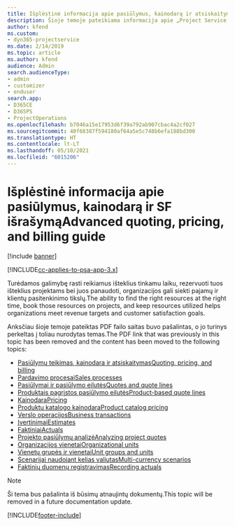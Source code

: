 ```yaml
---
title: Išplėstinė informacija apie pasiūlymus, kainodarą ir atsiskaitymą
description: Šioje temoje pateikiama informacija apie „Project Service Automation“ pasiūlymus, atsiskaitymo ir kainodarą.
author: kfend
ms.custom:
- dyn365-projectservice
ms.date: 2/14/2019
ms.topic: article
ms.author: kfend
audience: Admin
search.audienceType:
- admin
- customizer
- enduser
search.app:
- D365CE
- D365PS
- ProjectOperations
ms.openlocfilehash: b7046a15e17953d6f39a792ab907cbac4a2cf027
ms.sourcegitcommit: 40f68387f594180af64a5e5c748b6efa188bd300
ms.translationtype: HT
ms.contentlocale: lt-LT
ms.lasthandoff: 05/10/2021
ms.locfileid: "6015206"
---
```

# <a name="advanced-quoting-pricing-and-billing-guide"></a><span data-ttu-id="ffa4b-103">Išplėstinė informacija apie pasiūlymus, kainodarą ir SF išrašymą</span><span class="sxs-lookup"><span data-stu-id="ffa4b-103">Advanced quoting, pricing, and billing guide</span></span>

[!include [banner](../../includes/psa-now-project-operations.md)]

[!INCLUDE[cc-applies-to-psa-app-3.x](../../includes/cc-applies-to-psa-app-3x.md)]

<span data-ttu-id="ffa4b-104">Turėdamos galimybę rasti reikiamus išteklius tinkamu laiku, rezervuoti tuos išteklius projektams bei juos panaudoti, organizacijos gali siekti pajamų ir klientų pasitenkinimo tikslų.</span><span class="sxs-lookup"><span data-stu-id="ffa4b-104">The ability to find the right resources at the right time, book those resources on projects, and keep resources utilized helps organizations meet revenue targets and customer satisfaction goals.</span></span> 

<span data-ttu-id="ffa4b-105">Anksčiau šioje temoje pateiktas PDF failo saitas buvo pašalintas, o jo turinys perkeltas į toliau nurodytas temas.</span><span class="sxs-lookup"><span data-stu-id="ffa4b-105">The PDF link that was previously in this topic has been removed and the content has been moved to the following topics:</span></span>

- [<span data-ttu-id="ffa4b-106">Pasiūlymų teikimas, kainodara ir atsiskaitymas</span><span class="sxs-lookup"><span data-stu-id="ffa4b-106">Quoting, pricing, and billing</span></span>](../quote-bill-price.md)
- [<span data-ttu-id="ffa4b-107">Pardavimo procesai</span><span class="sxs-lookup"><span data-stu-id="ffa4b-107">Sales processes</span></span>](../basic-sales-process.md)
- [<span data-ttu-id="ffa4b-108">Pasiūlymai ir pasiūlymo eilutės</span><span class="sxs-lookup"><span data-stu-id="ffa4b-108">Quotes and quote lines</span></span>](../basic-quote-lines.md)
- [<span data-ttu-id="ffa4b-109">Produktais pagrįstos pasiūlymo eilutės</span><span class="sxs-lookup"><span data-stu-id="ffa4b-109">Product-based quote lines</span></span>](../product-based-quote-lines.md)
- [<span data-ttu-id="ffa4b-110">Kainodara</span><span class="sxs-lookup"><span data-stu-id="ffa4b-110">Pricing</span></span>](../basic-pricing.md)
- [<span data-ttu-id="ffa4b-111">Produktų katalogo kainodara</span><span class="sxs-lookup"><span data-stu-id="ffa4b-111">Product catalog pricing</span></span>](../product-catalog-pricing.md)
- [<span data-ttu-id="ffa4b-112">Verslo operacijos</span><span class="sxs-lookup"><span data-stu-id="ffa4b-112">Business transactions</span></span>](../basic-business-transactions.md)
- [<span data-ttu-id="ffa4b-113">Įvertinimai</span><span class="sxs-lookup"><span data-stu-id="ffa4b-113">Estimates</span></span>](../estimates.md)
- [<span data-ttu-id="ffa4b-114">Faktiniai</span><span class="sxs-lookup"><span data-stu-id="ffa4b-114">Actuals</span></span>](../actuals.md)
- [<span data-ttu-id="ffa4b-115">Projekto pasiūlymų analizė</span><span class="sxs-lookup"><span data-stu-id="ffa4b-115">Analyzing project quotes</span></span>](../basic-analyzing-quotes.md)
- [<span data-ttu-id="ffa4b-116">Organizacijos vienetai</span><span class="sxs-lookup"><span data-stu-id="ffa4b-116">Organizational units</span></span>](../advanced-organizational.md)
- [<span data-ttu-id="ffa4b-117">Vienetų grupės ir vienetai</span><span class="sxs-lookup"><span data-stu-id="ffa4b-117">Unit groups and units</span></span>](../advanced-units.md)
- [<span data-ttu-id="ffa4b-118">Scenarijai naudojant kelias valiutas</span><span class="sxs-lookup"><span data-stu-id="ffa4b-118">Multi-currency scenarios</span></span>](../advanced-currency.md)
- [<span data-ttu-id="ffa4b-119">Faktinių duomenų registravimas</span><span class="sxs-lookup"><span data-stu-id="ffa4b-119">Recording actuals</span></span>](../advanced-actuals.md)

> [!NOTE]
> <span data-ttu-id="ffa4b-120">Ši tema bus pašalinta iš būsimų atnaujintų dokumentų.</span><span class="sxs-lookup"><span data-stu-id="ffa4b-120">This topic will be removed in a future documentation update.</span></span> 


[!INCLUDE[footer-include](../../includes/footer-banner.md)]